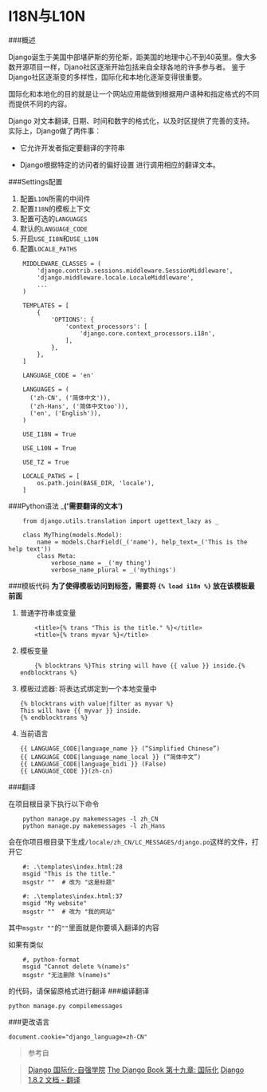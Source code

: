I18N与L10N
===
###概述

Django诞生于美国中部堪萨斯的劳伦斯，距美国的地理中心不到40英里。像大多数开源项目一样，Djano社区逐渐开始包括来自全球各地的许多参与者。 鉴于Django社区逐渐变的多样性，国际化和本地化逐渐变得很重要。

国际化和本地化的目的就是让一个网站应用能做到根据用户语种和指定格式的不同而提供不同的内容。

Django 对文本翻译, 日期、时间和数字的格式化，以及时区提供了完善的支持。实际上，Django做了两件事：

+ 它允许开发者指定要翻译的字符串

+ Django根据特定的访问者的偏好设置 进行调用相应的翻译文本。

###Settings配置
1. 配置`L10N`所需的中间件
2. 配置`I18N`的模板上下文
3. 配置可选的`LANGUAGES`
4. 默认的`LANGUAGE_CODE`
5. 开启`USE_I18N`和`USE_L10N`
6. 配置`LOCALE_PATHS`

```
	MIDDLEWARE_CLASSES = (
        'django.contrib.sessions.middleware.SessionMiddleware',
	    'django.middleware.locale.LocaleMiddleware',
	    ...
	)

	TEMPLATES = [
	    {
	        'OPTIONS': {
	            'context_processors': [
	                'django.core.context_processors.i18n',
	            ],
	        },
	    },
	]

	LANGUAGE_CODE = 'en'

	LANGUAGES = (
	  ('zh-CN', ('简体中文')),
	  ('zh-Hans', ('简体中文too')),
	  ('en', ('English')),
	)

	USE_I18N = True

	USE_L10N = True

	USE_TZ = True

	LOCALE_PATHS = [
	    os.path.join(BASE_DIR, 'locale'),
	]
```
###Python语法
___('需要翻译的文本')__

```
	from django.utils.translation import ugettext_lazy as _

	class MyThing(models.Model):
	    name = models.CharField(_('name'), help_text=_('This is the help text'))
	    class Meta:
	        verbose_name = _('my thing')
	        verbose_name_plural = _('mythings')
```

###模板代码
__为了使得模板访问到标签，需要将  `{% load i18n %}` 放在该模板最前面__

1. 普通字符串或变量

	```
		<title>{% trans "This is the title." %}</title>
		<title>{% trans myvar %}</title>
	```
2. 模板变量

	```
		{% blocktrans %}This string will have {{ value }} inside.{% endblocktrans %}
	```
3. 模板过滤器: 将表达式绑定到一个本地变量中
	```
	{% blocktrans with value|filter as myvar %}
	This will have {{ myvar }} inside.
	{% endblocktrans %}
	```
4. 当前语言
	```
	{{ LANGUAGE_CODE|language_name }} (“Simplified Chinese”)
	{{ LANGUAGE_CODE|language_name_local }} (“简体中文”)
	{{ LANGUAGE_CODE|language_bidi }} (False)
	{{ LANGUAGE_CODE }}(zh-cn)
	```

###翻译

在项目根目录下执行以下命令

```
	python manage.py makemessages -l zh_CN
	python manage.py makemessages -l zh_Hans
```
会在你项目根目录下生成`/locale/zh_CN/LC_MESSAGES/django.po`这样的文件，打开它

```
	#: .\templates\index.html:28
	msgid "This is the title."
	msgstr ""  # 改为 "这是标题"

	#: .\templates\index.html:37
	msgid "My website"
	msgstr ""  # 改为 "我的网站"
```
其中`msgstr ""`的`""`里面就是你要填入翻译的内容

如果有类似
```
	#, python-format
	msgid "Cannot delete %(name)s"
	msgstr "无法删除 %(name)s"
```
的代码，请保留原格式进行翻译
###编译翻译

	python manage.py compilemessages

###更改语言

	document.cookie="django_language=zh-CN"

>参考自

>[Django 国际化-自强学院](http://www.ziqiangxuetang.com/django/django-internationalization.html)
>[The Django Book 第十九章: 国际化](http://djangobook.py3k.cn/2.0/chapter19/)
>[Django 1.8.2 文档 - 翻译](http://python.usyiyi.cn/django/topics/i18n/translation.html)

<div id="quickLink">
  <ul>
  </ul>
</div>
<div id="backTop" data-toggle="tooltip" title="飞" ></div>
<script src="files/js/scrollTab.js"></script>